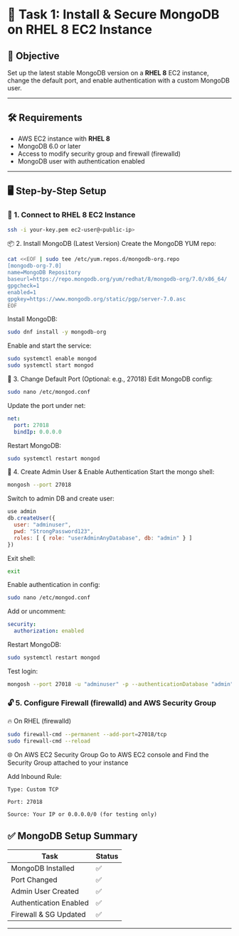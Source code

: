 # 🧩 Task 1: Install & Secure MongoDB on RHEL 8 EC2 Instance

## 📌 Objective

Set up the latest stable MongoDB version on a **RHEL 8** EC2 instance, change the default port, and enable authentication with a custom MongoDB user.

---

## 🛠️ Requirements

- AWS EC2 instance with **RHEL 8**
- MongoDB 6.0 or later
- Access to modify security group and firewall (firewalld)
- MongoDB user with authentication enabled

---

## 🖥️ Step-by-Step Setup

### 🔹 1. Connect to RHEL 8 EC2 Instance

```bash
ssh -i your-key.pem ec2-user@<public-ip>
```

📦 2. Install MongoDB (Latest Version)
Create the MongoDB YUM repo:

```bash
cat <<EOF | sudo tee /etc/yum.repos.d/mongodb-org.repo
[mongodb-org-7.0]
name=MongoDB Repository
baseurl=https://repo.mongodb.org/yum/redhat/8/mongodb-org/7.0/x86_64/
gpgcheck=1
enabled=1
gpgkey=https://www.mongodb.org/static/pgp/server-7.0.asc
EOF
```

Install MongoDB:

```bash
sudo dnf install -y mongodb-org
```

Enable and start the service:

```bash
sudo systemctl enable mongod
sudo systemctl start mongod
```

🔧 3. Change Default Port (Optional: e.g., 27018)
Edit MongoDB config:

```bash
sudo nano /etc/mongod.conf
```

Update the port under net:

```yaml
net:
  port: 27018
  bindIp: 0.0.0.0
```

Restart MongoDB:

```bash
sudo systemctl restart mongod
```

🧱 4. Create Admin User & Enable Authentication
Start the mongo shell:

```bash
mongosh --port 27018
```

Switch to admin DB and create user:

```javascript
use admin
db.createUser({
  user: "adminuser",
  pwd: "StrongPassword123",
  roles: [ { role: "userAdminAnyDatabase", db: "admin" } ]
})
```

Exit shell:

```bash
exit
```

Enable authentication in config:

```bash
sudo nano /etc/mongod.conf
```

Add or uncomment:

```yaml
security:
  authorization: enabled
```

Restart MongoDB:

```bash
sudo systemctl restart mongod
```

Test login:

```bash
mongosh --port 27018 -u "adminuser" -p --authenticationDatabase "admin"
```

### 🔓 5. Configure Firewall (firewalld) and AWS Security Group
🔥 On RHEL (firewalld)

```bash
sudo firewall-cmd --permanent --add-port=27018/tcp
sudo firewall-cmd --reload
```

🌐 On AWS EC2 Security Group
Go to AWS EC2 console and Find the Security Group attached to your instance

Add Inbound Rule:
```
Type: Custom TCP

Port: 27018

Source: Your IP or 0.0.0.0/0 (for testing only)
```

## ✅ MongoDB Setup Summary

| Task                        | Status |
|-----------------------------|--------|
| MongoDB Installed           | ✅     |
| Port Changed                | ✅     |
| Admin User Created          | ✅     |
| Authentication Enabled      | ✅     |
| Firewall & SG Updated       | ✅     |


----------------------------------------------------------

